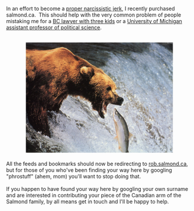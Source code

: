 In an effort to become a <a href="http://catb.org/~esr/jargon/html/V/vanity-domain.html">proper narcissistic jerk</a>, I recently purchased salmond.ca. &nbsp;This should help with the very common problem of people mistaking me for a <a href="http://www.salmondashurst.ca/robert-salmond.shtml">BC lawyer with three kids</a>&nbsp;or a <a href="http://www.robsalmond.com/">University of Michigan assistant professor of political science</a>.<br /><br /><div style="clear: both; text-align: center;"><a href="/content/images/2010/07/swim.upstream.jpg" style="margin-left: 1em; margin-right: 1em;"><img alt="It's this way guys, follow me!" border="0" height="300" src="/content/images/2010/07/swim.upstream.jpg" width="400" /></a></div><br />All the feeds and bookmarks should now be redirecting to <a href="/">rob.salmond.ca</a>, but for those of you who've been finding your way here by googling "phrostuff" (ahem, mom) you'll want to stop doing that.<br /><br />If you happen to have found your way here by googling your own surname and are interested in contributing your piece of the Canadian arm of the Salmond family, by all means get in touch and I'll be happy to help.